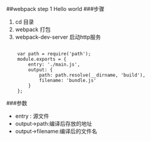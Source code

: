 ##webpack step 1
Hello world
###步骤
1.	cd 目录
2.	webpack 打包
3.	webpack-dev-server 启动http服务 


```

	var path = require('path');
	module.exports = {
	    entry: './main.js',
	    output: {
	        path: path.resolve(__dirname, 'build'),
	        filename: 'bundle.js'
	    }
	};

```


###参数
-	entry : 源文件
-	output->path:编译后存放的地址
-	output->filename:编译后的文件名
 

